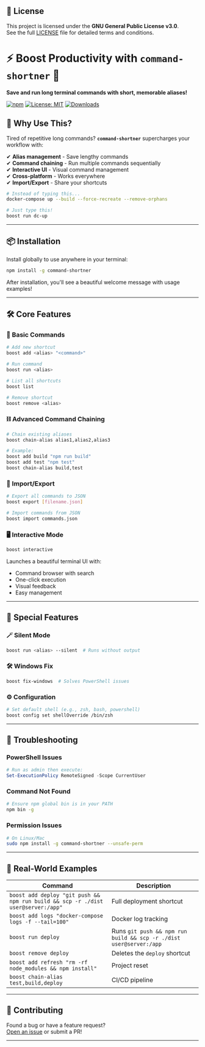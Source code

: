 ## 📜 License

This project is licensed under the **GNU General Public License v3.0**.  
See the full [LICENSE](./LICENSE) file for detailed terms and conditions.


# ⚡ Boost Productivity with **`command-shortner`** 🚀  

**Save and run long terminal commands with short, memorable aliases!**  

[![npm](https://img.shields.io/npm/v/command-shortner?color=blue&label=Latest%20Version)](https://www.npmjs.com/package/command-shortner)
[![License: MIT](https://img.shields.io/badge/License-MIT-green.svg)](https://opensource.org/licenses/MIT)
[![Downloads](https://img.shields.io/npm/dt/command-shortner?color=orange)](https://npm-stat.com/charts.html?package=command-shortner)  

## 🌟 Why Use This?

Tired of repetitive long commands? **`command-shortner`** supercharges your workflow with:

✔ **Alias management** - Save lengthy commands  
✔ **Command chaining** - Run multiple commands sequentially  
✔ **Interactive UI** - Visual command management  
✔ **Cross-platform** - Works everywhere  
✔ **Import/Export** - Share your shortcuts  

```bash
# Instead of typing this...
docker-compose up --build --force-recreate --remove-orphans

# Just type this!
boost run dc-up
```

---

## **📦 Installation**  

Install globally to use anywhere in your terminal:  

```bash
npm install -g command-shortner
```  

After installation, you'll see a beautiful welcome message with usage examples!

---

## 🛠 Core Features

### 🔖 Basic Commands
```bash
# Add new shortcut
boost add <alias> "<command>"

# Run command
boost run <alias>

# List all shortcuts
boost list

# Remove shortcut
boost remove <alias>
```

### ⛓ Advanced Command Chaining
```bash
# Chain existing aliases
boost chain-alias alias1,alias2,alias3

# Example:
boost add build "npm run build"
boost add test "npm test"
boost chain-alias build,test
```

### 📁 Import/Export
```bash
# Export all commands to JSON
boost export [filename.json]

# Import commands from JSON
boost import commands.json
```

### 🖥 Interactive Mode
```bash
boost interactive
```
Launches a beautiful terminal UI with:
- Command browser with search
- One-click execution
- Visual feedback
- Easy management

---

## 🎨 Special Features

### 🪄 Silent Mode
```bash
boost run <alias> --silent  # Runs without output
```

### 🛠 Windows Fix
```bash
boost fix-windows  # Solves PowerShell issues
```

### ⚙️ Configuration
```bash
# Set default shell (e.g., zsh, bash, powershell)
boost config set shellOverride /bin/zsh
```

---

## 🚦 Troubleshooting

### PowerShell Issues
```powershell
# Run as admin then execute:
Set-ExecutionPolicy RemoteSigned -Scope CurrentUser
```

### Command Not Found
```bash
# Ensure npm global bin is in your PATH
npm bin -g
```

### Permission Issues
```bash
# On Linux/Mac
sudo npm install -g command-shortner --unsafe-perm
```

---

## 🧩 Real-World Examples

| Command | Description |
|---------|-------------|
| `boost add deploy "git push && npm run build && scp -r ./dist user@server:/app"` | Full deployment shortcut |
| `boost add logs "docker-compose logs -f --tail=100"` | Docker log tracking |
| `boost run deploy` | Runs `git push && npm run build && scp -r ./dist user@server:/app` |
| `boost remove deploy` | Deletes the `deploy` shortcut |
| `boost add refresh "rm -rf node_modules && npm install"` | Project reset |
| `boost chain-alias test,build,deploy` | CI/CD pipeline |

---

## 🤝 Contributing

Found a bug or have a feature request?  
[Open an issue](https://github.com/Sajid-tech/command-shortner-cli/issues) or submit a PR!

---





